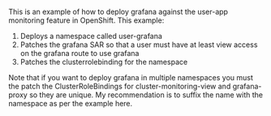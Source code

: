 This is an example of how to deploy grafana against the user-app monitoring feature in OpenShift. This example:

1. Deploys a namespace called user-grafana
2. Patches the grafana SAR so that a user must have at least view access on the grafana route to use grafana
3. Patches the clusterrolebinding for the namespace

Note that if you want to deploy grafana in multiple namespaces you must the patch the ClusterRoleBindings for cluster-monitoring-view and grafana-proxy so they are unique. My recommendation is to suffix the name with the namespace as per the example here.